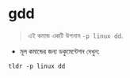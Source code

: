 # gdd

> এই কমান্ড একটি উপনাম `-p linux dd`.

- মূল কমান্ডের জন্য ডকুমেন্টেশন দেখুন:

`tldr -p linux dd`
